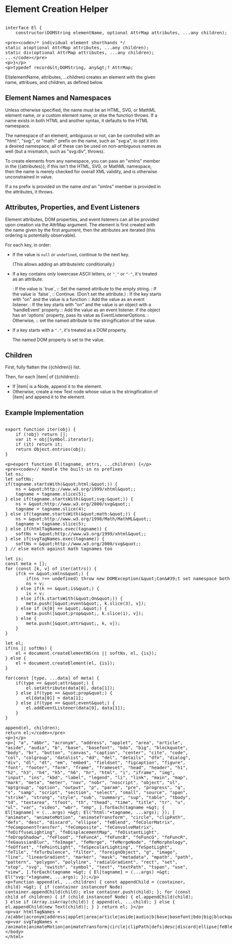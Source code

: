 Element Creation Helper
=======================

<xmp class=idl>
interface El {
	constructor(DOMString elementName, optional AttrMap attributes, ...any children);

	/* individual element shorthands */
	static a(optional AttrMap attributes, ...any children);
	static div(optional AttrMap attributes, ...any children);
	...
}

typedef record<DOMString, any>? AttrMap;
</xmp>

El(elementName, attributes, ...children) creates an element with the given name,
attribues,
and children,
as defined below.

Element Names and Namespaces
----------------------------

Unless otherwise specified,
the name must be an HTML, SVG, or MathML element name,
or a custom element name,
or else the function throws.
If a name exists in both HTML and another syntax,
it defaults to the HTML namespace.

The namespace of an element, ambiguous or not,
can be controlled with an "html:", "svg:", or "math:" prefix on the name,
such as "svg:a",
to opt it into a desired namespace;
all of these can be used on non-ambiguous names as well
(but a mismatch, such as "svg:div", throws).

To create elements from any namespace,
you can pass an "xmlns" member in the {{attributes}};
if this isn't the HTML, SVG, or MathML namespace,
then the name is merely checked for overall XML validity,
and is otherwise unconstrained in value.

If a ns prefix is provided on the name *and* an "xmlns" member is provided in the attributes,
it throws.


Attributes, Properties, and Event Listeners
-------------------------------------------

Element attributes, DOM properties, and event listeners
can all be provided upon creation via the AttrMap argument.
The element is first created with the name given by the first argument,
then the attributes are iterated
(this ordering is potentially observable).

For each key, in order:

* If the value is `null` or `undefined`,
	continue to the next key.

	(This allows adding an attribute/etc conditionally.)

* If a key contains *only* lowercase ASCII letters,
	or `"_"` or `"-"`,
	it's treated as an attribute.

	<dl class=switch>
		: If the value is `true`,
		:: Set the named attribute to the empty string.
		: If the value is `false`,
		:: Continue. (Don't set the attribute.)
		: If the key starts with "on" and the value is a function
		:: Add the value as an event listener.
		: If the key starts with "on" and the value is an object with a 'handleEvent' property
		:: Add the value as an event listener. If the object has an 'options' property, pass its value as EventListenerOptions.
		: Otherwise,
		:: set the named attribute to the stringification of the value.
	</dl>

* If a key starts with a `"."`,
	it's treated as a DOM property.

	The named DOM property is set to the value.

Children
--------

First, fully flatten the {{children}} list.

Then, for each |item| of {{children}}:

* If |item| is a Node,
	append it to the element.
* Otherwise,
	create a new Text node
	whose value is the stringification of |item|
	and append it to the element.

Example Implementation
----------------------

<xmp highlight=js>
export function iter(obj) {
	if (!obj) return [];
	var it = obj[Symbol.iterator];
	if (it) return it;
	return Object.entries(obj);
}

export function El(tagname, attrs, ...children) {

	// Handle the built-in ns prefixes
	let ns;
	let softNs;
	if(tagname.startsWith("html:")) {
		ns = "http://www.w3.org/1999/xhtml";
		tagname = tagname.slice(5);
	} else if(tagname.startsWith("svg:")) {
		ns = "http://www.w3.org/2000/svg";
		tagname = tagname.slice(4);
	} else if(tagname.startsWith("math:")) {
		ns = "http://www.w3.org/1998/Math/MathML";
		tagname = tagname.slice(5);
	} else if(htmlTagNames.exec(tagname)) {
		softNs = "http://www.w3.org/1999/xhtml";
	} else if(svgTagNames.exec(tagname)) {
		softNs = "http://www.w3.org/2000/svg";
	} // else match against math tagnames too

	let is;
	const meta = [];
	for (const [k, v] of iter(attrs)) {
		if(k == "xmlns") {
			if(ns !== undefined) throw new DOMException("Can't set namespace both via prefix and explicit ns argument.");
			ns = v;
		} else if(k == "is") {
			is = v;
		} else if(k.startsWith("On")) {
			meta.push(["event", k.slice(3), v]);
		} else if (k[0] == ".") {
			meta.push(["prop", k.slice(1), v]);
		} else {
			meta.push(["attr", k, v]);
		}
	}

	let el;
	if(ns || softNs) {
		el = document.createElementNS(ns || softNs, el, {is});
	} else {
		el = document.createElement(el, {is});
	}

	for(const [type, ...data] of meta) {
		if(type == "attr") {
			el.setAttribute(data[0], data[1]);
		} else if(type == "prop") {
			el[data[0]] = data[1];
		} else if(type == "event") {
			el.addEventListener(data[0], data[1]);
		}
	}

	append(el, children);
	return el;
}


[
	"a",
	"abbr",
	"acronym",
	"address",
	"applet",
	"area",
	"article",
	"aside",
	"audio",
	"b",
	"base",
	"basefont",
	"bdo",
	"big",
	"blockquote",
	"body",
	"br",
	"button",
	"canvas",
	"caption",
	"center",
	"cite",
	"code",
	"col",
	"colgroup",
	"datalist",
	"dd",
	"del",
	"details",
	"dfn",
	"dialog",
	"div",
	"dl",
	"dt",
	"em",
	"embed",
	"fieldset",
	"figcaption",
	"figure",
	"font",
	"footer",
	"form",
	"frame",
	"frameset",
	"head",
	"header",
	"h1",
	"h2",
	"h3",
	"h4",
	"h5",
	"h6",
	"hr",
	"html",
	"i",
	"iframe",
	"img",
	"input",
	"ins",
	"kbd",
	"label",
	"legend",
	"li",
	"link",
	"main",
	"map",
	"mark",
	"meta",
	"meter",
	"nav",
	"nobr",
	"noscript",
	"object",
	"ol",
	"optgroup",
	"option",
	"output",
	"p",
	"param",
	"pre",
	"progress",
	"q",
	"s",
	"samp",
	"script",
	"section",
	"select",
	"small",
	"source",
	"span",
	"strike",
	"strong",
	"style",
	"sub",
	"summary",
	"sup",
	"table",
	"tbody",
	"td",
	"textarea",
	"tfoot",
	"th",
	"thead",
	"time",
	"title",
	"tr",
	"u",
	"ul",
	"var",
	"video",
	"wbr",
	"xmp",
].forEach(tagname => {
	El[tagname] = (...args) => El("html:"+tagname, ...args);
});
[
	"animate",
	"animateMotion",
	"animateTransform",
	"circle",
	"clipPath",
	"defs",
	"desc",
	"discard",
	"ellipse",
	"feBlend",
	"feColorMatrix",
	"feComponentTransfer",
	"feComposite",
	"feConvolveMatrix",
	"feDiffuseLighting",
	"feDisplacementMap",
	"feDistantLight",
	"feDropShadow",
	"feFlood",
	"feFuncA",
	"feFuncB",
	"feFuncG",
	"feFuncR",
	"feGaussianBlur",
	"feImage",
	"feMerge",
	"feMergeNode",
	"feMorphology",
	"feOffset",
	"fePointLight",
	"feSpecularLighting",
	"feSpotLight",
	"feTile",
	"feTurbulence",
	"filter",
	"foreignObject",
	"g",
	"image",
	"line",
	"linearGradient",
	"marker",
	"mask",
	"metadata",
	"mpath",
	"path",
	"pattern",
	"polygon",
	"polyline",
	"radialGradient",
	"rect",
	"set",
	"stop",
	"svg",
	"switch",
	"symbol",
	"text",
	"textPath",
	"tspan",
	"use",
	"view",
].forEach(tagname => {
	El[tagname] = (...args) => El("svg:"+tagname, ...args);
});

function append(el, ...children) {
	const appendChild = (container, child) => {
		if (container instanceof Node) container.appendChild(child);
		else container.push(child);
	};
	for (const child of children) {
		if (child instanceof Node) {
			el.appendChild(child);
		} else if (Array.isArray(child)) {
			append(el, ...child);
		} else {
			el.appendChild(new Text(child));
		}
	}
	return el;
}


var htmlTagNames = /a|abbr|acronym|address|applet|area|article|aside|audio|b|base|basefont|bdo|big|blockquote|body|br|button|canvas|caption|center|cite|code|col|colgroup|datalist|dd|del|details|dfn|dialog|div|dl|dt|em|embed|fieldset|figcaption|figure|font|footer|form|frame|frameset|head|header|h1|h2|h3|h4|h5|h6|hr|html|i|iframe|img|input|ins|kbd|label|legend|li|link|main|map|mark|meta|meter|nav|nobr|noscript|object|ol|optgroup|option|output|p|param|pre|progress|q|s|samp|script|section|select|small|source|span|strike|strong|style|sub|summary|sup|table|tbody|td|textarea|tfoot|th|thead|time|title|tr|u|ul|var|video|wbr|xmp/;

var svgTagNames = /animate|animateMotion|animateTransform|circle|clipPath|defs|desc|discard|ellipse|feBlend|feColorMatrix|feComponentTransfer|feComposite|feConvolveMatrix|feDiffuseLighting|feDisplacementMap|feDistantLight|feDropShadow|feFlood|feFuncA|feFuncB|feFuncG|feFuncR|feGaussianBlur|feImage|feMerge|feMergeNode|feMorphology|feOffset|fePointLight|feSpecularLighting|feSpotLight|feTile|feTurbulence|filter|foreignObject|g|image|line|linearGradient|marker|mask|metadata|mpath|path|pattern|polygon|polyline|radialGradient|rect|set|stop|svg|switch|symbol|text|textPath|tspan|use|view/;